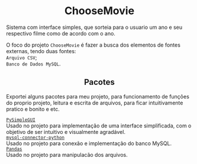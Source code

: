 <div align='center'>
	<h1>ChooseMovie</h1>
</div>

Sistema com interface simples, que sorteia para o usuario um ano e seu respectivo filme como de acordo com o ano. <br>

O foco do projeto `ChooseMovie` é fazer a busca dos elementos de fontes externas, tendo duas fontes: <br>
`Arquivo CSV`; <br>
`Banco de Dados MySQL`.



<div align='center'>
	<h2>Pacotes</h2>
</div>

Exportei alguns pacotes para meu projeto, para funcionamento de funções do proprio projeto, 
leitura e escrita de arquivos, para ficar intuitivamente pratico e bonito e etc. <br>


[`PySimpleGUI`](https://pypi.org/project/PySimpleGUI/) <br>
Usado no projeto para implementação de uma interface simplificada, com o objetivo de ser intuitivo e visualmente agradável. <br>
[`mysql-connector-python`](https://pypi.org/project/mysql-connector-python/) <br>
Usado no projeto para conexão e implementação do banco MySQL. <br>
[`Pandas`](https://pypi.org/project/pandas/) <br>
Usado no projeto para manipulacão dos arquivos. <br>


